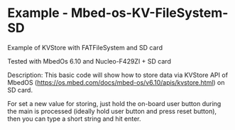 # Example - Mbed-os-KV-FileSystem-SD
Example of KVStore with FATFileSystem and SD card

Tested with MbedOs 6.10 and Nucleo-F429ZI + SD card


Description:
This basic code will show how to store data via KVStore API of MbedOS (https://os.mbed.com/docs/mbed-os/v6.10/apis/kvstore.html) on SD card. 

For set a new value for storing, just hold the on-board user button during the main is processed (ideally hold user button and press reset button), then you can type a short string and hit enter.
